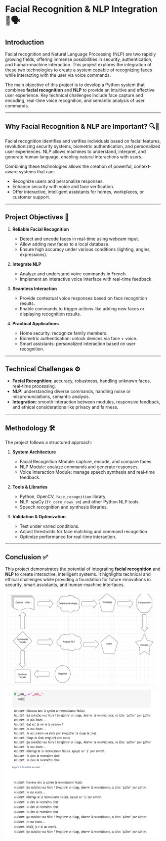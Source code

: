 # Facial Recognition & NLP Integration 🤖🗣️

## Introduction
Facial recognition and Natural Language Processing (NLP) are two rapidly growing fields, offering immense possibilities in security, authentication, and human-machine interaction. This project explores the integration of these two technologies to create a system capable of recognizing faces while interacting with the user via voice commands.

The main objective of this project is to develop a Python system that combines **facial recognition** and **NLP** to provide an intuitive and effective user experience. Key technical challenges include face capture and encoding, real-time voice recognition, and semantic analysis of user commands.

---

## Why Facial Recognition & NLP are Important? 🔍💬
Facial recognition identifies and verifies individuals based on facial features, revolutionizing security systems, biometric authentication, and personalized user experiences. NLP allows machines to understand, interpret, and generate human language, enabling natural interactions with users.

Combining these technologies allows the creation of powerful, context-aware systems that can:
- Recognize users and personalize responses.
- Enhance security with voice and face verification.
- Offer interactive, intelligent assistants for homes, workplaces, or customer support.

---

## Project Objectives 🎯
1. **Reliable Facial Recognition**
   - Detect and encode faces in real-time using webcam input.
   - Allow adding new faces to a local database.
   - Ensure high accuracy under various conditions (lighting, angles, expressions).

2. **Integrate NLP**
   - Analyze and understand voice commands in French.
   - Implement an interactive voice interface with real-time feedback.

3. **Seamless Interaction**
   - Provide contextual voice responses based on face recognition results.
   - Enable commands to trigger actions like adding new faces or displaying recognition results.

4. **Practical Applications**
   - Home security: recognize family members.
   - Biometric authentication: unlock devices via face + voice.
   - Smart assistants: personalized interaction based on user recognition.

---

## Technical Challenges ⚙️
- **Facial Recognition**: accuracy, robustness, handling unknown faces, real-time processing.
- **NLP**: understanding diverse commands, handling noise or mispronunciations, semantic analysis.
- **Integration**: smooth interaction between modules, responsive feedback, and ethical considerations like privacy and fairness.

---

## Methodology 🛠️
The project follows a structured approach:
1. **System Architecture**
   - Facial Recognition Module: capture, encode, and compare faces.
   - NLP Module: analyze commands and generate responses.
   - Voice Interaction Module: manage speech synthesis and real-time feedback.

2. **Tools & Libraries**
   - Python, OpenCV, `face_recognition` library.
   - NLP: spaCy (`fr_core_news_sm`) and other Python NLP tools.
   - Speech recognition and synthesis libraries.

3. **Validation & Optimization**
   - Test under varied conditions.
   - Adjust thresholds for face matching and command recognition.
   - Optimize performance for real-time interaction.

---

## Conclusion ✅
This project demonstrates the potential of integrating **facial recognition** and **NLP** to create interactive, intelligent systems. It highlights technical and ethical challenges while providing a foundation for future innovations in security, smart assistants, and human-machine interfaces.

![facial1](./photos/facial1.png)

![facial2](./photos/facial2.png)